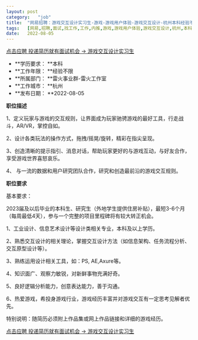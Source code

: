 ```yaml
---
layout:	post
category:	"job"
title:	"网易招聘：游戏交互设计实习生-游戏-游戏用户体验-游戏交互设计-杭州本科经验不限"
tags:	[网易,招聘,面试,找工作,工作,内推,游戏,游戏用户体验,游戏交互设计,杭州,本科,经验不限]
date:	2022-08-05
---
```


[点击应聘 投递简历就有面试机会 ->  游戏交互设计实习生](http://mobile.bole.netease.com/bole/boleDetail?id=14642&employeeId=346f03c3cda5f04c&key=all)



- **学历要求： **本科
- **工作年限： **经验不限
- **所属部门： **雷火事业群-雷火工作室
- **工作城市： **杭州
- **发布日期： **2022-08-05



**职位描述**

1、定义玩家与游戏的交互规则，让界面成为玩家驰骋游戏的最好工具，行走战斗，AR/VR，掌控自如。

2、设计各类玩法的操作方式，拖拽/摇晃/旋转，精彩在指尖呈现。

3、创造清晰的提示指引、消息对话，帮助玩家更好的与游戏互动，与好友合作，享受游戏世界喜怒哀乐。

4、 与一流的数据和用户研究团队合作，研究和创造最前沿的游戏交互规则。

   



**职位要求**

 基本要求：

2023届及以后毕业的本科生、研究生（外地学生提供住房补贴），最短3-6个月（每周最低4天），参与一个完整的项目里程碑将有较大转正机会。

1、工业设计、信息艺术设计等设计类相关专业，本科及以上学历。

2、熟悉交互设计的相关理论，掌握交互设计方法（如信息架构、任务流程分析、交互原型设计等）。

3、熟练运用设计相关工具，如：PS, AE,Axure等。

4、知识面广、观察力敏锐，对新鲜事物充满好奇。

5、良好逻辑分析能力，创意表达能力，善于沟通。

6、热爱游戏，希投身游戏行业，游戏经历丰富并对游戏交互有一定思考见解者优先。

 特别说明：随简历必须附上作品集或网上作品链接和详细的游戏经历。



[点击应聘 投递简历就有面试机会 ->  游戏交互设计实习生](http://mobile.bole.netease.com/bole/boleDetail?id=14642&employeeId=346f03c3cda5f04c&key=all)